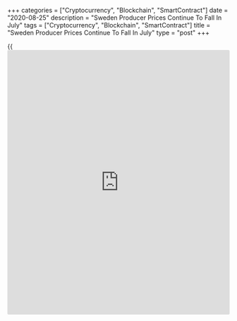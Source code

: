 +++
categories = ["Cryptocurrency", "Blockchain", "SmartContract"]
date = "2020-08-25"
description = "Sweden Producer Prices Continue To Fall In July"
tags = ["Cryptocurrency", "Blockchain", "SmartContract"]
title = "Sweden Producer Prices Continue To Fall In July"
type = "post"
+++

{{<iframe id="large-banner" src="https://www.bounty.group/#slide=6.0" width="100%" height="600" scrolling="no" style="border: 0px solid rgb(216, 221, 230); border-radius: 3px;">}}

Sweden's producer prices declined for the seventh month in a row in
July, figures from Statistics Sweden showed on Tuesday.

The producer price index declined 4.9 percent year-on-year in July,
following a 3.8 percent fall in May. This was the seventh consecutive
fall in prices.

Import prices declined 6.0 percent yearly in July and decreased 0.1
percent from a month ago.

Export prices declined 6.3 percent annually in July and fell 0.7 percent
from the previous month.

On a monthly basis, producer prices fell 0.7 percent in July.

For comments and feedback [contact](https://www.playgroundfx.com/contact/): editorial@rtt[news](https://www.letsplayfx.com/blog/forex-news-website/).com

[Economic News][1]

 **What parts of the world are seeing the best (and worst) economic
performances lately? Click[here][2] to check out our [Econ Scorecard][2]
and find out! See up-to-the-moment [ranking](https://www.playgroundfx.com/blog/crypto-exchange-ranking/)s for the best and worst
performers in [GDP][2], [unemployment rate][3], [inflation][4] and much
more.**

   1. www.rtt[news](https://www.letsplayfx.com/blog/forex-news-website/).com/Content/EconomicNews.aspx
   2. www.rtt[news](https://www.letsplayfx.com/blog/forex-news-website/).com/economic-scorecard/world-rank/GDP/highest-performance.aspx
   3. www.rtt[news](https://www.letsplayfx.com/blog/forex-news-website/).com/economic-scorecard/world-rank/unemployment-rate/lowest-performance.aspx
   4. www.rtt[news](https://www.letsplayfx.com/blog/forex-news-website/).com/economic-scorecard/world-rank/CPI/highest-performance.aspx